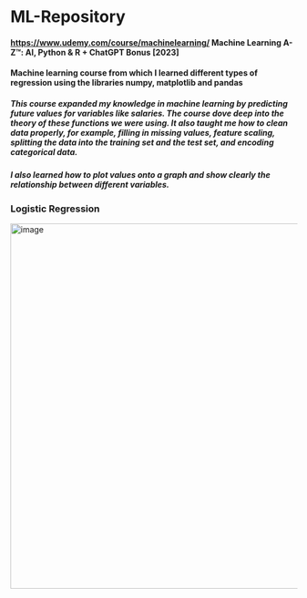 # ML-Repository
#### https://www.udemy.com/course/machinelearning/ Machine Learning A-Z™: AI, Python & R + ChatGPT Bonus [2023]
#### Machine learning course from which I learned different types of regression using the libraries numpy, matplotlib and pandas
##### This course expanded my knowledge in machine learning by predicting future values for variables like salaries. The course dove deep into the theory of these functions we were using. It also taught me how to clean data properly, for example, filling in missing values, feature scaling, splitting the data into the training set and the test set, and encoding categorical data.
##### I also learned how to plot values onto a graph and show clearly the relationship between different variables.

### Logistic Regression
<img width="641" alt="image" src="https://github.com/nabilkhan31/ML-Repository/assets/130944074/d2beaa7d-14e0-40a2-a79f-4e6a9f60f1cb">
